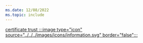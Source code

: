 ```yaml
---
ms.date: 12/08/2022
ms.topic: include
---
```


[certificate trust :::image type="icon" source="../../../images/icons/information.svg" border="false":::](../hello-how-it-works-technology.md#certificate-trust "This trust type uses a certificate to authenticate the users to Active Directory. It's required to issue certificates to the users and to the domain controllers")